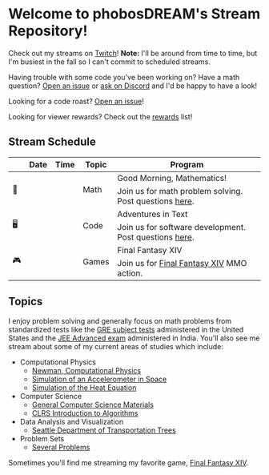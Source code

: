 # Welcome to phobosDREAM's Stream Repository!

Check out my streams on [Twitch](https://www.twitch.tv/phobosdream)! **Note:** I'll be around from time to time, but I'm busiest in the fall so I can't commit to scheduled streams.

Having trouble with some code you've been working on? Have a math question? [Open an issue](https://github.com/fractalate/phobosdream/issues/new?body=%3CYOUR%20QUESTION%20HERE%3E&labels=question) or [ask on Discord](https://discord.gg/wPFKP5K9MF) and I'd be happy to have a look!

Looking for a code roast? [Open an issue](https://github.com/fractalate/phobosdream/issues/new?body=%3CGIVE%20ME%20A%20LINK%20TO%20YOUR%20CODE%20AND%20GIVE%20ME%20A%20BRIEF%20OVERVIEW%20OF%20WHAT%20I%27M%20LOOKING%20AT%20HERE%3E&labels=code%20roast)!

Looking for viewer rewards? Check out the [rewards](./rewards/README.md) list!

## Stream Schedule

<!--

  Event Icons

  📖 - Study and Problem Solving
  🎮 - Games
  🖥️ - Code

-->

<table>
  <thead>
    <tr>
      <th></th>
      <th>Date</th>
      <th>Time</th>
      <th>Topic</th>
      <th>Program</th>
    </tr>
  </thead>
  <tbody>
    <!-- Recurring Event -->
    <tr>
      <td rowspan="2">📖</td>
      <td rowspan="2"><!-- Saturday or Sunday --></td>
      <td rowspan="2"><!-- 10:00 a.m. ET --></td>
      <td rowspan="2">Math</td>
      <td>Good Morning, Mathematics!</td>
    </tr>
    <tr>
      <td>Join us for math problem solving. Post questions <a href="https://github.com/fractalate/phobosdream/issues/new?body=%3CYOUR%20QUESTION%20HERE%3E&labels=question">here</a>.</td>
    </tr>
    <!-- Recurring Event -->
    <tr>
      <td rowspan="2">🖥️</td>
      <td rowspan="2"></td>
      <td rowspan="2"></td>
      <td rowspan="2">Code</td>
      <td>Adventures in Text</td>
    </tr>
    <tr>
      <td>Join us for software development. Post questions <a href="https://github.com/fractalate/phobosdream/issues/new?body=%3CYOUR%20QUESTION%20HERE%3E&labels=question">here</a>.</td>
    </tr>
    <!-- Recurring Event -->
    <tr>
      <td rowspan="2">🎮</td>
      <td rowspan="2"></td>
      <td rowspan="2"></td>
      <td rowspan="2">Games</td>
      <td>Final Fantasy XIV</td>
    </tr>
    <tr>
      <td>Join us for <a href="https://www.finalfantasyxiv.com/">Final Fantasy XIV</a> MMO action.</td>
    </tr>
    <!-- Recurring Event -->
    <!--
    <tr>
      <td rowspan="2">📖</td>
      <td rowspan="2">Tuesday and Thursday</td>
      <td rowspan="2">9:30 p.m. ET</td>
      <td rowspan="2">Math</td>
      <td>Infinite Series Class</td>
    </tr>
    <tr>
      <td>Join me, a guest on <a href="https://www.twitch.tv/etothe2ipi">eToThe2iPi's</a> streams, for discussion about infinite series.</td>
    </tr>
    -->
    <!-- Dated Event -->
    <!--
    <tr>
      <td rowspan="2">📖</td>
      <td rowspan="2">Sunday, September 15, 2024</td>
      <td rowspan="2">10:00 a.m. ET</td>
      <td rowspan="2">Math</td>
      <td>Good Morning, Mathematics!</td>
    </tr>
    <tr>
      <td>Join us for <a href="https://www.jeeadv.ac.in/">JEE Advanced</a> problem solving from the 2024 exam. Post questions <a href="https://github.com/fractalate/phobosdream/issues/new?body=%3CYOUR%20QUESTION%20HERE%3E&labels=question">here</a>.</td>
    </tr>
    -->
    <!--End of Events -->
  </tbody>
</table>

## Topics

I enjoy problem solving and generally focus on math problems from standardized tests like the [GRE subject tests](https://www.ets.org/gre/score-users/about/subject-tests.html) administered in the United States and the [JEE Advanced exam](https://www.jeeadv.ac.in/) administered in India. You'll also see me stream about some of my current areas of studies which include:

* Computational Physics
  - [Newman, Computational Physics](https://github.com/fractalate/study-newman-computational-physics)
  - [Simulation of an Accelerometer in Space](https://github.com/fractalate/simulation-accelerometer-in-space)
  - [Simulation of the Heat Equation](https://github.com/fractalate/simulation-heat-equation-1d)
* Computer Science
  - [General Computer Science Materials](https://github.com/fractalate/compsci)
  - [CLRS Introduction to Algorithms](https://github.com/fractalate/study-clrs-introduction-to-algorithms)
* Data Analysis and Visualization
  - [Seattle Department of Transportation Trees](https://github.com/fractalate/data-sdot-trees)
* Problem Sets
  - [Several Problems](https://github.com/fractalate/several-problems)

Sometimes you'll find me streaming my favorite game, [Final Fantasy XIV](https://www.finalfantasyxiv.com/).

